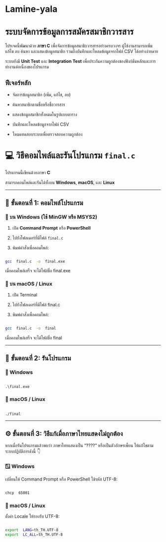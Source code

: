 
  

# Lamine-yala

  

# ระบบจัดการข้อมูลการสมัครสมาชิกวารสาร

  

โปรเจคนี้พัฒนาด้วย **ภาษา C** เพื่อจัดการข้อมูลสมาชิกวารสารอย่างครบวงจร ผู้ใช้งานสามารถเพิ่ม แก้ไข ลบ ค้นหา และแสดงข้อมูลสมาชิก รวมถึงบันทึกและโหลดข้อมูลจากไฟล์ CSV ได้อย่างง่ายดาย

  

ระบบยังมี **Unit Test** และ **Integration Test** เพื่อประกันความถูกต้องของฟังก์ชันหลักและการทำงานต่อเนื่องของโปรแกรม

  

## ฟีเจอร์หลัก

- จัดการข้อมูลสมาชิก (เพิ่ม, แก้ไข, ลบ)

- ค้นหาสมาชิกตามชื่อหรือชื่อวารสาร

- แสดงข้อมูลสมาชิกทั้งหมดในรูปแบบตาราง

- บันทึกและโหลดข้อมูลจากไฟล์ CSV

- โหมดทดสอบระบบเพื่อตรวจสอบความถูกต้อง

  
  

# 💻 วิธีคอมไพล์และรันโปรแกรม `final.c`

  

  

โปรแกรมนี้เขียนด้วยภาษา **C**

  

สามารถคอมไพล์และรันได้ทั้งบน **Windows**, **macOS**, และ **Linux**

  

  

---

  

  

## 🧩 ขั้นตอนที่ 1: คอมไพล์โปรแกรม

  

  

### 🔹 บน **Windows** (ใช้ MinGW หรือ MSYS2)

  

  

1. เปิด **Command Prompt** หรือ **PowerShell**

  

2. ไปยังโฟลเดอร์ที่มีไฟล์ `final.c`

  

3. พิมพ์คำสั่งเพื่อคอมไพล์:

```bash

gcc  final.c  -o  final.exe

```

  

เมื่อคอมไพล์เสร็จ จะได้ไฟล์ชื่อ final.exe

  

### 🔹 บน macOS / Linux

  

  

1. เปิด Terminal

  

2. ไปยังโฟลเดอร์ที่มีไฟล์ final.c

  

3. พิมพ์คำสั่งเพื่อคอมไพล์:

```bash

gcc  final.c  -o  final

```

เมื่อคอมไพล์เสร็จ จะได้ไฟล์ชื่อ final

  

---

## 🧩 ขั้นตอนที่ 2: รันโปรแกรม

  

### 💠 Windows

```

.\final.exe

```

### 💠 macOS / Linux

```

./final

```

---

## ⚙️ ขั้นตอนที่ 3: วิธีแก้เมื่อภาษาไทยแสดงไม่ถูกต้อง

  

  

หากเมื่อรันโปรแกรมแล้วพบว่า ภาษาไทยแสดงเป็น “????” หรือเป็นตัวอักษรเพี้ยน ให้แก้ไขตามระบบปฏิบัติการดังนี้ 👇

  

  

### 🪟 Windows

  

  

เปลี่ยนให้ Command Prompt หรือ PowerShell ใช้รหัส UTF-8:

```bash

chcp  65001

```

  

### 🍎 macOS / Linux

  

  

ตั้งค่า Locale ให้รองรับ UTF-8:

```bash

export  LANG=th_TH.UTF-8
export  LC_ALL=th_TH.UTF-8

```